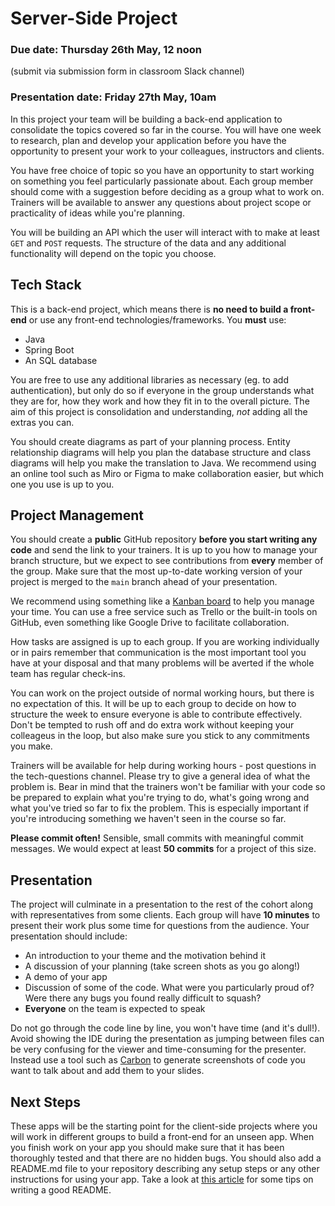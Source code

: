 # Server-Side Project
### Due date: Thursday 26th May, 12 noon 
(submit via submission form in classroom Slack channel)
### Presentation date: Friday 27th May, 10am

In this project your team will be building a back-end application to consolidate the topics covered so far in the course. You will have one week to research, plan and develop your application before you have the opportunity to present your work to your colleagues, instructors and clients.

You have free choice of topic so you have an opportunity to start working on something you feel particularly passionate about. Each group member should come with a suggestion before deciding as a group what to work on. Trainers will be available to answer any questions about project scope or practicality of ideas while you're planning.

You will be building an API which the user will interact with to make at least `GET` and `POST` requests. The structure of the data and any additional functionality will depend on the topic you choose.

## Tech Stack

This is a back-end project, which means there is **no need to build a front-end** or use any front-end technologies/frameworks. You **must** use:

- Java
- Spring Boot
- An SQL database

You are free to use any additional libraries as necessary (eg. to add authentication), but only do so if everyone in the group understands what they are for, how they work and how they fit in to the overall picture. The aim of this project is consolidation and understanding, *not* adding all the extras you can.

You should create diagrams as part of your planning process. Entity relationship diagrams will help you plan the database structure and class diagrams will help you make the translation to Java. We recommend using an online tool such as Miro or Figma to make collaboration easier, but which one you use is up to you.

## Project Management

You should create a **public** GitHub repository **before you start writing any code** and send the link to your trainers. It is up to you how to manage your branch structure, but we expect to see contributions from **every** member of the group. Make sure that the most up-to-date working version of your project is merged to the `main` branch ahead of your presentation.  

We recommend using something like a [Kanban board](https://kanbanize.com/kanban-resources/getting-started/what-is-kanban-board) to help you manage your time. You can use a free service such as Trello or the built-in tools on GitHub, even something like Google Drive to facilitate collaboration.

How tasks are assigned is up to each group. If you are working individually or in pairs remember that communication is the most important tool you have at your disposal and that many problems will be averted if the whole team has regular check-ins. 

You can work on the project outside of normal working hours, but there is no expectation of this. It will be up to each group to decide on how to structure the week to ensure everyone is able to contribute effectively. Don't be tempted to rush off and do extra work without keeping your colleageus in the loop, but also make sure you stick to any commitments you make. 

Trainers will be available for help during working hours - post questions in the tech-questions channel. Please try to give a general idea of what the problem is. Bear in mind that the trainers won't be familiar with your code so be prepared to explain what you're trying to do, what's going wrong and what you've tried so far to fix the problem. This is especially important if you're introducing something we haven't seen in the course so far.

**Please commit often!** Sensible, small commits with meaningful commit messages. We would expect at least **50 commits** for a project of this size.

## Presentation

The project will culminate in a presentation to the rest of the cohort along with representatives from some clients. Each group will have **10 minutes** to present their work plus some time for questions from the audience. Your presentation should include:

- An introduction to your theme and the motivation behind it
- A discussion of your planning (take screen shots as you go along!)
- A demo of your app
- Discussion of some of the code. What were you particularly proud of? Were there any bugs you found really difficult to squash?
- **Everyone** on the team is expected to speak

Do not go through the code line by line, you won't have time (and it's dull!). Avoid showing the IDE during the presentation as jumping between files can be very confusing for the viewer and time-consuming for the presenter. Instead use a tool such as [Carbon](https://carbon.now.sh/) to generate screenshots of code you want to talk about and add them to your slides.

## Next Steps

These apps will be the starting point for the client-side projects where you will work in different groups to build a front-end for an unseen app. When you finish work on your app you should make sure that it has been thoroughly tested and that there are no hidden bugs. You should also add a README.md file to your repository describing any setup steps or any other instructions for using your app. Take a look at [this article](https://www.freecodecamp.org/news/how-to-write-a-good-readme-file/) for some tips on writing a good README.
